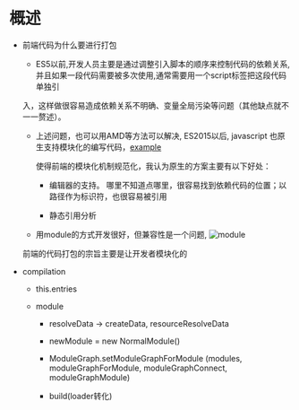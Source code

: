# 概述

  - 前端代码为什么要进行打包

    - ES5以前,开发人员主要是通过调整引入脚本的顺序来控制代码的依赖关系,并且如果一段代码需要被多次使用,通常需要用一个script标签把这段代码单独引
    
    入，这样做很容易造成依赖关系不明确、变量全局污染等问题（其他缺点就不一一赘述）。
    
    - 上述问题，也可以用AMD等方法可以解决, ES2015以后, javascript 也原生支持模块化的编写代码，[example](./snippets/module.md)
      
      使得前端的模块化机制规范化，我认为原生的方案主要有以下好处：

      - 编辑器的支持。 哪里不知道点哪里，很容易找到依赖代码的位置；以路径作为标识符，也很容易被引用

      - 静态引用分析

    - 用module的方式开发很好，但兼容性是一个问题, ![module](/assets/module.png "module 兼容性")
    
    前端的代码打包的宗旨主要是让开发者模块化的

- compilation

  - this.entries

  - module

    - resolveData -> createData, resourceResolveData
    
    - newModule = new NormalModule()

    - ModuleGraph.setModuleGraphForModule  (modules, moduleGraphForModule, moduleGraphConnect, moduleGraphModule)
    
    - build(loader转化)